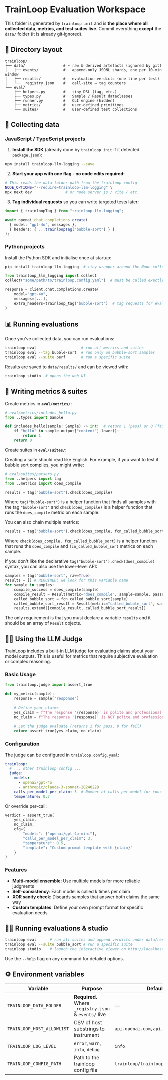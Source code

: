 # TrainLoop Evaluation Workspace

This folder is generated by `trainloop init` and is **the place where all collected data, metrics, and test suites live**.  Commit everything **except** the `data/` folder (it is already git‑ignored).

## 📂 Directory layout

```text
trainloop/
├── data/                 # ← raw & derived artefacts (ignored by git)
│   ├── events/           #   append‑only JSONL shards, one per 10‑min window
│   ├── results/          #   evaluation verdicts (one line per test)
│   └── _registry.json    #   call‑site → tag counters
└── eval/
    ├── helpers.py        #   tiny DSL (tag, etc.)
    ├── types.py          #   Sample / Result dataclasses
    ├── runner.py         #   CLI engine (hidden)
    ├── metrics/          #   user‑defined primitives
    └── suites/           #   user‑defined test collections
```

## 🚀 Collecting data

### JavaScript / TypeScript projects

1. **Install the SDK** (already done by `trainloop init` if it detected `package.json`):

```bash
npm install trainloop-llm-logging --save
```
2. **Start your app with one flag - no code edits required:**

```bash
# This reads the data folder path from the trainloop config
NODE_OPTIONS="--require=trainloop-llm-logging" \
npx next dev               # or node server.js / vite / etc.
```

3. **Tag individual requests** so you can write targeted tests later:

```ts
import { trainloopTag } from "trainloop-llm-logging";

await openai.chat.completions.create(
  { model: "gpt-4o", messages },
  { headers: { ...trainloopTag("bubble-sort") } }
);
```

### Python projects

Install the Python SDK and initialise once at startup:

```bash
pip install trainloop-llm-logging  # tiny wrapper around the Node collector
```

```python
from trainloop_llm_logging import collect
collect("some/path/to/trainloop.config.yaml")  # must be called exactly once, e.g. in your app entrypoint

response = client.chat.completions.create(
    model="gpt-4o",
    messages=[...],
    extra_headers=trainloop_tag("bubble-sort")  # tag requests for evaluation
)
```

## 📊 Running evaluations

Once you've collected data, you can run evaluations:

```bash
trainloop eval                    # run all metrics and suites
trainloop eval --tag bubble-sort  # run only on bubble-sort samples
trainloop eval --suite perf       # run a specific suite
```

Results are saved to `data/results/` and can be viewed with:

```bash
trainloop studio  # opens the web UI
```

## 🧪 Writing metrics & suites

Create metrics in **`eval/metrics/`**:

```python
# eval/metrics/includes_hello.py
from ..types import Sample

def includes_hello(sample: Sample) -> int:  # return 1 (pass) or 0 (fail)
    if "hello" in sample.output["content"].lower():
        return 1
    return 0
```

Create suites in **`eval/suites/`**:

Creating a suite should read like English. For example, if you want to test if bubble sort compiles, you might write:

```python
# eval/suites/parsers.py
from ..helpers import tag
from ..metrics import does_compile

results = tag("bubble-sort").check(does_compile)
```

Where `tag("bubble-sort")` is a helper function that finds all samples with the tag `"bubble-sort"` and `check(does_compile)` is a helper function that runs the `does_compile` metric on each sample.

You can also chain multiple metrics:

```python
results = tag("bubble-sort").check(does_compile, fcn_called_bubble_sort)
```

Where `check(does_compile, fcn_called_bubble_sort)` is a helper function that runs the `does_compile` and `fcn_called_bubble_sort` metrics on each sample.

If you don't like the declarative `tag("bubble-sort").check(does_compile)` syntax, you can also use the lower-level API:

```python
samples = tag("bubble-sort", raw=True)
results = [] # REQUIRED: we look for this variable name
for sample in samples:
    compile_success = does_compile(sample)
    compile_result = Result(metric="does_compile", sample=sample, passed=compile_success)
    called_bubble_sort = fcn_called_bubble_sort(sample)
    called_bubble_sort_result = Result(metric="called_bubble_sort", sample=sample, passed=called_bubble_sort)
    results.extend([compile_result, called_bubble_sort_result])
```

The only requirement is that you must declare a variable `results` and it should be an array of `Result` objects.

## 🧑‍⚖️ Using the LLM Judge

TrainLoop includes a built-in LLM judge for evaluating claims about your model outputs. This is useful for metrics that require subjective evaluation or complex reasoning.

### Basic Usage

```python
from trainloop.judge import assert_true

def my_metric(sample):
    response = sample["response"]
    
    # Define your claims
    yes_claim = f"The response '{response}' is polite and professional."
    no_claim = f"The response '{response}' is NOT polite and professional."
    
    # Let the judge evaluate (returns 1 for pass, 0 for fail)
    return assert_true(yes_claim, no_claim)
```

### Configuration

The judge can be configured in `trainloop.config.yaml`:

```yaml
trainloop:
  # ... other trainloop config ...
  judge:
    models:
      - openai/gpt-4o
      - anthropic/claude-3-sonnet-20240229
    calls_per_model_per_claim: 3  # Number of calls per model for consistency
    temperature: 0.7
```

Or override per-call:

```python
verdict = assert_true(
    yes_claim,
    no_claim,
    cfg={
        "models": ["openai/gpt-4o-mini"],
        "calls_per_model_per_claim": 3,
        "temperature": 0.5,
        "template": "Custom prompt template with {claim}"
    }
)
```

### Features

- **Multi-model ensemble**: Use multiple models for more reliable judgments
- **Self-consistency**: Each model is called k times per claim
- **XOR sanity check**: Discards samples that answer both claims the same way
- **Custom templates**: Define your own prompt format for specific evaluation needs

## 🏃‍♂️ Running evaluations & studio

```bash
trainloop eval      # run all suites and append verdicts under data/results/
trainloop eval --suite bubble_sort # run a specific suite
trainloop studio    # launch the interactive viewer on http://localhost:3000
```

Use the `--help` flag on any command for detailed options.

## ⚙️ Environment variables

| Variable                   | Purpose                                               | Default                            |
| -------------------------- | ----------------------------------------------------- | ---------------------------------- |
| `TRAINLOOP_DATA_FOLDER`    | **Required.** Where `_registry.json` & `events/` live | —                                  |
| `TRAINLOOP_HOST_ALLOWLIST` | CSV of host substrings to instrument                  | `api.openai.com,api.anthropic.com` |
| `TRAINLOOP_LOG_LEVEL`      | `error`, `warn`, `info`, `debug`                      | `info`                             |
| `TRAINLOOP_CONFIG_PATH`    | Path to the trainloop config file                     | `trainloop/trainloop.config.yaml`  |
